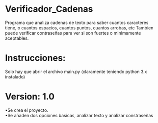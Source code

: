 # Verificador_Cadenas

Programa que analiza cadenas de texto para saber cuantos caracteres tiene, o cuantos espacios, cuantos puntos, cuantos arrobas, etc
Tambien puede verificar contraseñas para ver si son fuertes o minimamente aceptables.

# Instrucciones:
Solo hay que abrir el archivo main.py (claramente teniendo python 3.x instalado)

# Version: 1.0
▪Se crea el proyecto. \
▪Se añaden dos opciones basicas, analizar texto y analizar constraseñas
